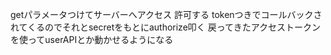 getパラメータつけてサーバーへアクセス
許可する
tokenつきでコールバックされてくるのでそれとsecretをもとにauthorize叩く
戻ってきたアクセストークンを使ってuserAPIとか動かせるようになる


